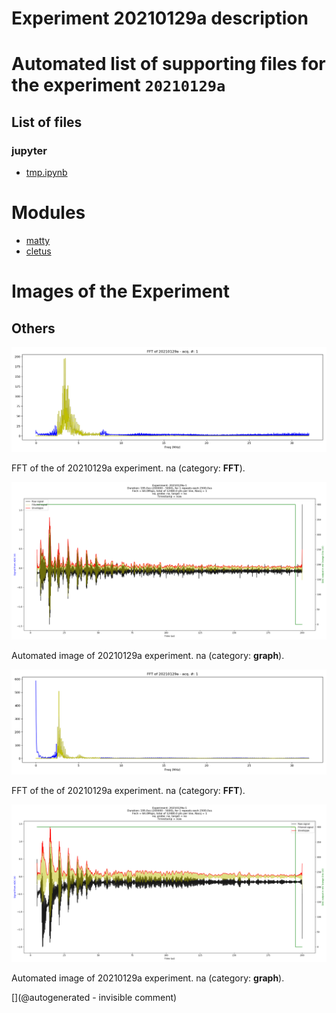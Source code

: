 # Experiment 20210129a description





# Automated list of supporting files for the __experiment `20210129a`__

## List of files

### jupyter

* [tmp.ipynb](/tmp.ipynb)





# Modules

* [matty](/matty/)
* [cletus](/retired/cletus/)




# Images of the Experiment

## Others

![](/include/community/Tri/20210129a/20210129b-withNDT-fft.png)

FFT of the of 20210129a experiment. na (category: __FFT__).

![](/include/community/Tri/20210129a/20210129b-withNDT.png)

Automated image of 20210129a experiment. na (category: __graph__).

![](/include/community/Tri/20210129a/20210129a-withNDT-fft.png)

FFT of the of 20210129a experiment. na (category: __FFT__).

![](/include/community/Tri/20210129a/20210129a-withNDT.png)

Automated image of 20210129a experiment. na (category: __graph__).










[](@autogenerated - invisible comment)